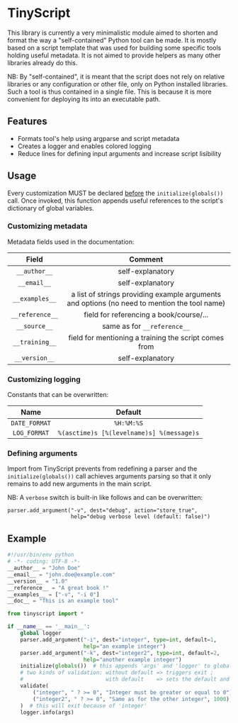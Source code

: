 # TinyScript

This library is currently a very minimalistic module aimed to shorten and format the way a "self-contained" Python tool can be made. It is mostly based on a script template that was used for building some specific tools holding useful metadata. It is not aimed to provide helpers as many other libraries already do this.

NB: By "self-contained", it is meant that the script does not rely on relative libraries or any configuration or other file, only on Python installed libraries. Such a tool is thus contained in a single file. This is because it is more convenient for deploying its into an executable path.


## Features

- Formats tool's help using argparse and script metadata
- Creates a logger and enables colored logging
- Reduce lines for defining input arguments and increase script lisibility


## Usage

Every customization MUST be declared <u>before</u> the ```initialize(globals())``` call. Once invoked, this function appends useful references to the script's dictionary of global variables.

### Customizing metadata

Metadata fields used in the documentation:

**Field** | **Comment**
:---: | :---:
```__author__``` | self-explanatory
```__email__``` | self-explanatory
```__examples__``` | a list of strings providing example arguments and options (no need to mention the tool name)
```__reference__``` | field for referencing a book/course/...
```__source__``` | same as for ```__reference__```
```__training__``` | field for mentioning a training the script comes from
```__version__``` | self-explanatory


### Customizing logging

Constants that can be overwritten:

**Name** | **Default**
:---: | :---:
```DATE_FORMAT``` | ```%H:%M:%S```
```LOG_FORMAT``` | ```%(asctime)s [%(levelname)s] %(message)s```


### Defining arguments

Import from TinyScript prevents from redefining a parser and the ```initialize(globals())``` call achieves arguments parsing so that it only remains to add new arguments in the main script.

NB: A ```verbose``` switch is built-in like follows and can be overwritten:

```
parser.add_argument("-v", dest="debug", action="store_true",
                    help="debug verbose level (default: false)")
```


## Example

```py
#!/usr/bin/env python
# -*- coding: UTF-8 -*-
__author__ = "John Doe"
__email__ = "john.doe@example.com"
__version__ = "1.0"
__reference__ = "A great book !"
__examples__ = ["-v", "-i 0"]
__doc__ = "This is an example tool"

from tinyscript import *

if __name__ == '__main__':
    global logger
    parser.add_argument("-i", dest="integer", type=int, default=1,
                        help="an example integer")
    parser.add_argument("-k", dest="integer2", type=int, default=2,
                        help="another example integer")
    initialize(globals())  # this appends 'args' and 'logger' to globals
    # two kinds of validation: without default => triggers exit ;
    #                          with default    => sets the default and continues
    validate(
        ("integer", " ? >= 0", "Integer must be greater or equal to 0"),
        ("integer2", " ? >= 0", "Same as for the other integer", 1000),
    )  # this will exit because of 'integer'
    logger.info(args)
```
